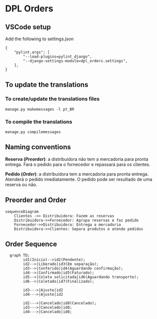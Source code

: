 # DPL Orders

## VSCode setup

Add the following to settings.json

```
{
    "pylint.args": [
        "--load-plugins=pylint_django",
        "--django-settings-module=dpl_orders.settings",
    ],
}
```

## To update the translations

### To create/update the translations files
```
manage.py makemessages -l pt_BR
```

### To compile the translations
```
manage.py compilemessages
```

## Naming conventions

**Reserva (*Preorder*)**: a distribuidora não tem a mercadoria para pronta entrega. Fará o pedido para o fornecedor e repassará para os clientes.

**Pedido (*Order*)**: a distribuidora tem a mercadoria para pronta entrega. Atenderá o pedido imediatamente. O pedido pode ser resultado de uma reserva ou não.

## Preorder and Order

```mermaid
sequenceDiagram
    Clientes ->> Distribuidora: Fazem as reservas
    Distribuidora->>Fornecedor: Agrupa reservas e faz pedido
    Fornecedor->>Distribuidora: Entrega a mercadoria
    Distribuidora->>Clientes: Separa produtos e atende pedidos
```

## Order Sequence

```mermaid
  graph TD;
        id1(Início)-->id2(Pendente);
        id2-->|Liberado|id3(Em separação);
        id3-->|Conferido|id4(Aguardando confirmação);
        id4-->|Confirmado|id5(Faturado);
        id5-->|Coleta solicitada|id6(Aguardando transporte);
        id6-->|Coletado|id7(Finalizado);

        id3--->|Ajuste|id2
        id4--->|Ajuste|id2

        id2--->|Cancelado|id8(Cancelado);
        id3--->|Cancelado|id8;
        id4--->|Cancelado|id8;
```
